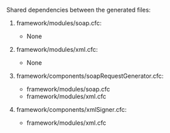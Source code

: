 Shared dependencies between the generated files:

1. framework/modules/soap.cfc:
   - None

2. framework/modules/xml.cfc:
   - None

3. framework/components/soapRequestGenerator.cfc:
   - framework/modules/soap.cfc
   - framework/modules/xml.cfc

4. framework/components/xmlSigner.cfc:
   - framework/modules/xml.cfc